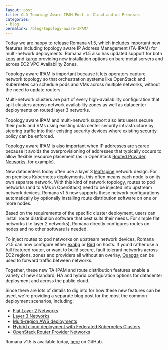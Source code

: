 ```yaml
---
layout: post
title: OLD Topology Aware IPAM Post in Cloud and on Premises 
categories:
- blog
permalink: /blog/topology-aware-IPAM/
---
```


Today we are happy to release Romana v1.5, which includes important new features including topology aware IP Address Management (TA-IPAM) for multi-network deployments. Romana v1.5 also has updated support for both [kops](https://github.com/kubernetes/kops) and [kargo]( https://github.com/kubernetes-incubator/kargo) providing new installation options on bare metal servers and across EC2 VPC Availability Zones.

Topology aware IPAM is important because it lets operators capture network topology so that orchestration systems like OpenStack and Kubernetes can schedule pods and VMs across multiple networks, without the need to update routers. 

Multi-network clusters are part of every high-availability configuration that split clusters across network availability zones as well as datacenter deployments on routed layer 3 networks. 

Topology aware IPAM and multi-network support also lets users secure their pods and VMs using existing data center security infrastructure by steering traffic into their existing security devices where existing security policy can be enforced. 

Topology aware IPAM is also important when IP addresses are scarce because it avoids the overprovisioning of addresses that typically occurs to allow flexible resource placement (as in OpenStack [Routed Provider Networks](https://docs.openstack.org/ocata/networking-guide/config-routed-networks.html), for example). 

New datacenters today often use a layer 3 [leaf/spine](http://searchdatacenter.techtarget.com/feature/Data-center-network-design-moves-from-tree-to-leaf) network design. For on premises Kubernetes deployments, this often means each node is on its own separate network. With this kind of network topology, routes to pod networks (and to VMs in OpenStack) need to be injected into upstream network devices. Romana v1.5 now supports these network configurations automatically by optionally installing route distribution software on one or more nodes. 

Based on the requirements of the specific cluster deployment, users can install route distribution software that best suits their needs. For simple flat networks (i.e layer 2 networks), Romana directly configures routes on nodes and no other software is needed.

To inject routes to pod networks on upstream network devices, Romana v1.5 can now configure either [exabg](https://github.com/Exa-Networks/exabgp/wiki) or [Bird](http://bird.network.cz/) on hosts. If you'd rather use a full featured router, or want to build secure, fault tolerant networks across EC2 regions, zones and providers all without an overlay, [Quagga](http://www.nongnu.org/quagga/) can be used to forward traffic between networks.

Together, these new TA-IPAM and route distribution features enable a variety of new standard, HA and hybrid configuration options for datacenter deployment and across the public cloud.

Since there are lots of details to dig into for how these new features can be used, we're providing a separate blog post for the most the common deployment scenarios, including:

* [Flat Layer 2 Networks](/blog/layer-2-networks/)
* [Layer 3 Networks](/blog/layer-3-networks/)
* [Multi-region AWS deployments](/blog/multi-region-networks/)
* [Hybrid cloud deployment with Federated Kubernetes Clusters](/blog/federated-cloud)
* [OpenStack Router Provider Networks](/blog/routed-provider-networks/)

Romana v1.5 is available today, [here](https://github.com/romana/romana) on GitHub. 
